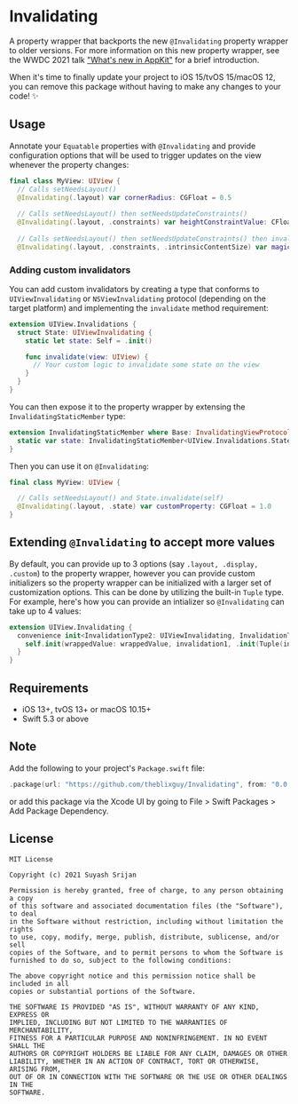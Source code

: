 # Invalidating

A property wrapper that backports the new `@Invalidating` property wrapper to older versions. For more information on this new property wrapper, see the WWDC 2021 talk ["What's new in AppKit"](https://developer.apple.com/wwdc21/10054) for a brief introduction.

When it's time to finally update your project to iOS 15/tvOS 15/macOS 12, you can remove this package without having to make any changes to your code! ✨

## Usage

Annotate your `Equatable` properties with `@Invalidating` and provide configuration options that will be used to trigger updates on the view whenever the property changes:

```swift
final class MyView: UIView {
  // Calls setNeedsLayout()
  @Invalidating(.layout) var cornerRadius: CGFloat = 0.5
  
  // Calls setNeedsLayout() then setNeedsUpdateConstraints()
  @Invalidating(.layout, .constraints) var heightConstraintValue: CFloat = 200
  
  // Calls setNeedsLayout() then setNeedsUpdateConstraints() then invalidateIntrinsicContentSize()
  @Invalidating(.layout, .constraints, .intrinsicContentSize) var magicProperty: CGFloat = 1234
```

### Adding custom invalidators

You can add custom invalidators by creating a type that conforms to `UIViewInvalidating` or `NSViewInvalidating` protocol (depending on the target platform) and implementing the `invalidate` method requirement:

```swift
extension UIView.Invalidations {
  struct State: UIViewInvalidating {
    static let state: Self = .init()

    func invalidate(view: UIView) {
      // Your custom logic to invalidate some state on the view
    }
  }
}
```

You can then expose it to the property wrapper by extensing the `InvalidatingStaticMember` type:

```swift
extension InvalidatingStaticMember where Base: InvalidatingViewProtocol {
  static var state: InvalidatingStaticMember<UIView.Invalidations.State> { .init(.state) }
}
```

Then you can use it on `@Invalidating`:

```swift
final class MyView: UIView {

  // Calls setNeedsLayout() and State.invalidate(self)
  @Invalidating(.layout, .state) var customProperty: CGFloat = 1.0
}
```

## Extending `@Invalidating` to accept more values

By default, you can provide up to 3 options (say `.layout, .display, .custom`) to the property wrapper, however you can provide custom initializers so the property wrapper can be initialized with a larger set of customization options. This can be done by utilizing the built-in `Tuple` type. For example, here's how you can provide an intializer so `@Invalidating` can take up to 4 values:

```swift
extension UIView.Invalidating {
  convenience init<InvalidationType2: UIViewInvalidating, InvalidationType3: UIViewInvalidating, InvalidationType4: UIViewInvalidating>(wrappedValue: Value, _ invalidation1: InvalidationType.Member, _ invalidation2: InvalidationType2.Member, _ invalidation3: InvalidationType3.Member, _ invalidation4: InvalidationType4.Member) {
    self.init(wrappedValue: wrappedValue, invalidation1, .init(Tuple(invalidation1: invalidation2.base, invalidation2: Tuple(invalidation1: invalidation3.base, invalidation2: invalidation4.base))))
  }
}
```

## Requirements

- iOS 13+, tvOS 13+ or macOS 10.15+
- Swift 5.3 or above

## Note

Add the following to your project's `Package.swift` file:

```swift
.package(url: "https://github.com/theblixguy/Invalidating", from: "0.0.1")
```

or add this package via the Xcode UI by going to File > Swift Packages > Add Package Dependency.

## License

```
MIT License

Copyright (c) 2021 Suyash Srijan

Permission is hereby granted, free of charge, to any person obtaining a copy
of this software and associated documentation files (the "Software"), to deal
in the Software without restriction, including without limitation the rights
to use, copy, modify, merge, publish, distribute, sublicense, and/or sell
copies of the Software, and to permit persons to whom the Software is
furnished to do so, subject to the following conditions:

The above copyright notice and this permission notice shall be included in all
copies or substantial portions of the Software.

THE SOFTWARE IS PROVIDED "AS IS", WITHOUT WARRANTY OF ANY KIND, EXPRESS OR
IMPLIED, INCLUDING BUT NOT LIMITED TO THE WARRANTIES OF MERCHANTABILITY,
FITNESS FOR A PARTICULAR PURPOSE AND NONINFRINGEMENT. IN NO EVENT SHALL THE
AUTHORS OR COPYRIGHT HOLDERS BE LIABLE FOR ANY CLAIM, DAMAGES OR OTHER
LIABILITY, WHETHER IN AN ACTION OF CONTRACT, TORT OR OTHERWISE, ARISING FROM,
OUT OF OR IN CONNECTION WITH THE SOFTWARE OR THE USE OR OTHER DEALINGS IN THE
SOFTWARE.
```
